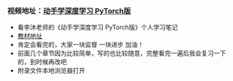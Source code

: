 ### 视频地址：[动手学深度学习 PyTorch版](https://space.bilibili.com/1567748478/channel/seriesdetail?sid=358497)
- 看李沐老师的《动手学深度学习 PyTorch版》个人学习笔记
- [教材地址](https://zh-v2.d2l.ai/)
- 肯定会看完的，大家一块监督 一块进步 加油！
- 前面几个章节因为比较简单，写的也比较随意，完整看完一遍后我会复习一下的，到时候再改吧
- 附录文件本地浏览器打开